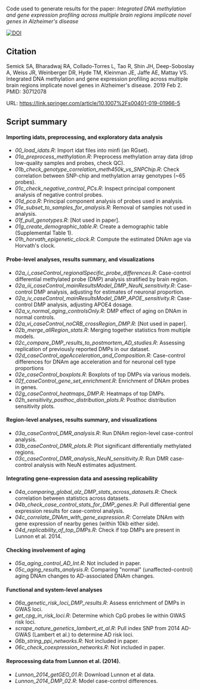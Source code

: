 Code used to generate results for the paper: *Integrated DNA methylation and gene expression profiling across multiple brain regions implicate novel genes in Alzheimer's disease*

[![DOI](https://zenodo.org/badge/133691598.svg)](https://zenodo.org/badge/latestdoi/133691598)

## Citation
Semick SA, Bharadwaj RA, Collado-Torres L, Tao R, Shin JH, Deep-Soboslay A, Weiss JR, Weinberger DR, Hyde TM, Kleinman JE, Jaffe AE, Mattay VS. Integrated DNA methylation and gene expression profiling across multiple brain regions implicate novel genes in Alzheimer's disease. 2019 Feb 2. PMID: 30712078 

URL: https://link.springer.com/article/10.1007%2Fs00401-019-01966-5


## Script summary

#### Importing idats, preprocessing, and exploratory data analysis
* *00_load_idats.R*: Import idat files into minfi (an RGset).
* *01a_preprocess_methylation.R*: Preprocess methylation array data (drop low-quality samples and probes, check QC).
* *01b_check_genotype_correlation_meth450k_vs_SNPChip.R*: Check correlation between SNP-chip and methylation array genotypes (~65 probes).
* *01c_check_negative_control_PCs.R*: Inspect principal component analysis of negative control probes.
* *01d_pca.R*: Principal component analysis of probes used in analysis.
* *01e_subset_to_samples_for_analysis.R*: Removal of samples not used in analysis.
* *01f_pull_genotypes.R*: [Not used in paper].
* *01g_create_demographic_table.R*: Create a demographic table (Supplemental Table 1).
* *01h_horvath_epigenetic_clock.R*: Compute the estimated DNAm age via Horvath's clock.

#### Probe-level analyses, results summary, and visualizations
* *02a_i_caseControl_regionalSpecific_probe_differences.R*: Case-control differential methylated probe (DMP) analysis stratified by brain region.
* *02a_iii_caseControl_mainResultsModel_DMP_NeuN_sensitivity.R*: Case-control DMP analysis, adjusting for estimates of neuronal proportion.
* *02a_iv_caseControl_mainResultsModel_DMP_APOE_sensitivity.R*: Case-control DMP analysis, adjusting APOE4 dosage.
* *02a_v_normal_aging_controlsOnly.R*: DMP effect of aging on DNAm in normal controls.
* *02a_vi_caseControl_noCRB_crossRegion_DMP.R*: [Not used in paper].
* *02b_merge_allRegion_stats.R*: Merging together statistics from multiple models.
* *02c_compare_DMP_results_to_postmortem_AD_studies.R*: Assessing replication of previously reported DMPs in our dataset.
* *02d_caseControl_ageAcceleration_and_Composition.R*: Case-control differences for DNAm age acceleration and for neuronal cell type proportions
* *02e_caseControl_boxplots.R*: Boxplots of top DMPs via various models.
* *02f_caseControl_gene_set_enrichment.R*: Enrichment of DNAm probes in genes.
* *02g_caseControl_heatmaps_DMP.R*: Heatmaps of top DMPs.
* *02h_sensitivity_posthoc_distribution_plots.R*: Posthoc distribution sensitivity plots.

#### Region-level analyses, results summary, and visualizations
* *03a_caseControl_DMR_analysis.R*: Run DNAm region-level case-control analysis.
* *03b_caseControl_DMR_plots.R*: Plot significant differentially methylated regions.
* *03c_caseControl_DMR_analysis_NeuN_sensitivity.R*: Run DMR case-control analysis with NeuN estimates adjustment.

#### Integrating gene-expression data and asessing replicability
* *04a_comparing_global_alz_DMP_stats_across_datasets.R*: Check correlation between statistics across datasets.
* *04b_check_case_control_stats_for_DMP_genes.R*: Pull differential gene expression results for case-control analysis.
* *04c_correlate_DNAm_with_gene_expression.R*: Correlate DNAm with gene expression of nearby genes (within 10kb either side).
* *04d_replicability_of_top_DMPs.R*: Check if top DMPs are present in Lunnon et al. 2014.

#### Checking involvement of aging
* *05a_aging_control_AD_Int.R*: Not included in paper.
* *05c_aging_results_analysis.R*: Comparing "normal" (unaffected-control) aging  DNAm changes to AD-associated DNAm changes.

#### Functional and system-level analyses
* *06a_genetic_risk_loci_DMP_results.R*: Assess enrichment of DMPs in GWAS loci.
* *get_cpg_in_risk_loci.R*: Determine which CpG probes lie within GWAS risk loci.
* *scrape_nature_genetics_lambert_et_al.R*: Pull index SNP from 2014 AD-GWAS (Lambert et al.) to determine AD risk loci. 
* *06b_string_ppi_networks.R*: Not included in paper.
* *06c_check_coexpression_networks.R*: Not included in paper.

#### Reprocessing data from Lunnon et al. (2014).
* *Lunnon_2014_getGEO_01.R*: Download Lunnon et al data.
* *Lunnon_2014_DMP_02.R*: Model case-control differences.
